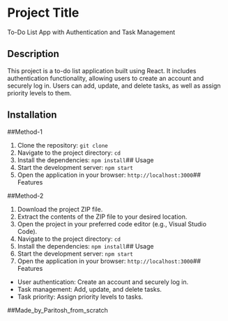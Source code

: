 # Project Title

To-Do List App with Authentication and Task Management

## Description

This project is a to-do list application built using React. It includes authentication functionality, allowing users to create an account and securely log in. Users can add, update, and delete tasks, as well as assign priority levels to them. 

## Installation
##Method-1

1. Clone the repository: `git clone `
2. Navigate to the project directory: `cd `
3. Install the dependencies: `npm install`## Usage
4. Start the development server: `npm start`
5. Open the application in your browser: `http://localhost:3000`## Features

##Method-2

1. Download the project ZIP file.
2. Extract the contents of the ZIP file to your desired location.
3. Open the project in your preferred code editor (e.g., Visual Studio Code).
4. Navigate to the project directory: `cd `
5. Install the dependencies: `npm install`## Usage
6. Start the development server: `npm start`
7. Open the application in your browser: `http://localhost:3000`## Features

- User authentication: Create an account and securely log in.
- Task management: Add, update, and delete tasks.
- Task priority: Assign priority levels to tasks.

##Made_by_Paritosh_from_scratch
